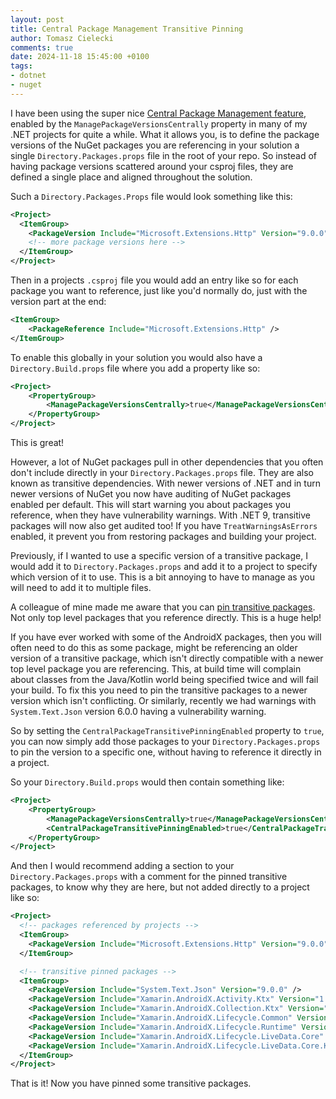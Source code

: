 ```yaml
---
layout: post
title: Central Package Management Transitive Pinning
author: Tomasz Cielecki
comments: true
date: 2024-11-18 15:45:00 +0100
tags:
- dotnet
- nuget
---
```


I have been using the super nice [Central Package Management feature][cpm], enabled by the `ManagePackageVersionsCentrally` property in many of my .NET projects for quite a while. What it allows you, is to define the package versions of the NuGet packages you are referencing in your solution a single `Directory.Packages.props` file in the root of your repo. So instead of having package versions scattered around your csproj files, they are defined a single place and aligned throughout the solution.

Such a `Directory.Packages.Props` file would look something like this:

```xml
<Project>
  <ItemGroup>
    <PackageVersion Include="Microsoft.Extensions.Http" Version="9.0.0" />
    <!-- more package versions here -->
  </ItemGroup>
</Project>
```

Then in a projects `.csproj` file you would add an entry like so for each package you want to reference, just like you'd normally do, just with the version part at the end:

```xml
<ItemGroup>
    <PackageReference Include="Microsoft.Extensions.Http" />
</ItemGroup>
```

To enable this globally in your solution you would also have a `Directory.Build.props` file where you add a property like so:

```xml
<Project>
    <PropertyGroup>
        <ManagePackageVersionsCentrally>true</ManagePackageVersionsCentrally>
    </PropertyGroup>
</Project>
```

This is great!

However, a lot of NuGet packages pull in other dependencies that you often don't include directly in your `Directory.Packages.props` file. They are also known as transitive dependencies.
With newer versions of .NET and in turn newer versions of NuGet you now have auditing of NuGet packages enabled per default. This will start warning you about packages you reference, when they have vulnerability warnings. With .NET 9, transitive packages will now also get audited too! If you have `TreatWarningsAsErrors` enabled, it prevent you from restoring packages and building your project.

Previously, if I wanted to use a specific version of a transitive package, I would add it to `Directory.Packages.props` and add it to a project to specify which version of it to use. This is a bit annoying to have to manage as you will need to add it to multiple files.

A colleague of mine made me aware that you can [pin transitive packages][transitive-pinning]. Not only top level packages that you reference directly. This is a huge help!

If you have ever worked with some of the AndroidX packages, then you will often need to do this as some package, might be referencing an older version of a transitive package, which isn't directly compatible with a newer top level package you are referencing.
This, at build time will complain about classes from the Java/Kotlin world being specified twice and will fail your build. To fix this you need to pin the transitive packages to a newer version which isn't conflicting.
Or similarly, recently we had warnings with `System.Text.Json` version 6.0.0 having a vulnerability warning.

So by setting the `CentralPackageTransitivePinningEnabled` property to `true`, you can now simply add those packages to your `Directory.Packages.props` to pin the version to a specific one, without having to reference it directly in a project.

So your `Directory.Build.props` would then contain something like:

```xml
<Project>
    <PropertyGroup>
        <ManagePackageVersionsCentrally>true</ManagePackageVersionsCentrally>
        <CentralPackageTransitivePinningEnabled>true</CentralPackageTransitivePinningEnabled>
    </PropertyGroup>
</Project>
```

And then I would recommend adding a section to your `Directory.Packages.props` with a comment for the pinned transitive packages, to know why they are here, but not added directly to a project like so:

```xml
<Project>
  <!-- packages referenced by projects -->
  <ItemGroup>
    <PackageVersion Include="Microsoft.Extensions.Http" Version="9.0.0" />
  </ItemGroup>

  <!-- transitive pinned packages -->
  <ItemGroup>
    <PackageVersion Include="System.Text.Json" Version="9.0.0" />
    <PackageVersion Include="Xamarin.AndroidX.Activity.Ktx" Version="1.9.3.1" />
    <PackageVersion Include="Xamarin.AndroidX.Collection.Ktx" Version="1.4.5.1" />
    <PackageVersion Include="Xamarin.AndroidX.Lifecycle.Common" Version="2.8.7.1" />
    <PackageVersion Include="Xamarin.AndroidX.Lifecycle.Runtime" Version="2.8.7.1" />
    <PackageVersion Include="Xamarin.AndroidX.Lifecycle.LiveData.Core" Version="2.8.7.1" />
    <PackageVersion Include="Xamarin.AndroidX.Lifecycle.LiveData.Core.Ktx" Version="2.8.7.1" />
  </ItemGroup>
</Project>
```

That is it! Now you have pinned some transitive packages.

[cpm]: https://learn.microsoft.com/en-us/nuget/consume-packages/Central-Package-Management
[transitive-pinning]: https://learn.microsoft.com/en-us/nuget/consume-packages/Central-Package-Management#transitive-pinning
